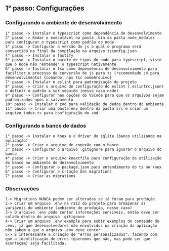 ## 1° passo: Configurações

###     Configurando o ambiente de desenvolvimento
    1° passo -> Instalar o typescript como dependência de desenvolvimento
    2° passo -> Rodar o executável na pasta .bin da pasta node_modules para configurar o typescript como padrão do node
    3° passo -> Configurar a versão do js a qual o programa será convertido no final da compilação no arquivo tsconfig.json
    4° passo -> Instalar o fastify
    5° passo -> Instalar o pacote de tipos do node para typescript, visto que o node não "entende" o typescript nativamente
    6° passo -> Instalar o tsx como dependência de desenvolvimento para facilitar o processo de conversão de js para ts (recomendado só para desenvolvimento) {comando: npx tsc nomeArquivo}
    7° passo -> Instalar o eslint para padronização do projeto
    8° passo -> Criar o arquivo de configuração do eslint (.eslintrc.json) e definir o padrão a ser seguido (nesse caso node)
    9° passo -> Configurar nas opções do VSCode para que os arquivos sejam padronizados após o salvamento
    10° passo -> Instalar o zod para validação de dados dentro do ambiente
    11° passo -> Criar uma pasta env dentro da pasta src e criar um arquivo index.ts para configuração do zod 

###     Configurando o banco de dados
    1° passo -> Instalar o Knex e o driver do sqlite (banco utilizando na aplicação)
    2° passo -> Criar o arquivo de conexão com o banco
    3° passo -> Configurar o arquivo .gitignore para ignorar o arquivo do banco
    4° passo -> Criar o arquivo knextfile para configuração da utilização do banco no ambiente de desenvolvimento
    5° passo -> Configurar o package.json para entendimento do ts no knex
    6° passo -> Configurar a criação das migrations
    7° passo -> Criar as migrations

### Observações
    1-> Migrations NUNCA podem ser alteradas se já foram para produção
    2-> Criar um arquivo .env na raíz do projeto para armazenar as variáveis do ambiente (ambiente de produção, nesse caso)
    3-> O arquivo .env pode conter informações sensíveis, então deve ser colado dentro do arquivo .gitignore
    4-> Criar um arquivo .env.example para subir exemplos do conteúdo do .env, já que desenvolvedores não envolvidos na criação da aplicação não sabem o que o arquivo .env deve conter
    5-> É interessante a criação de "erros personalizados", fazendo com que a identificação de erros (queremos que não, mas pode ser que aconteçam) seja facilitada.
